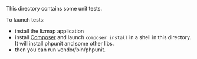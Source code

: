 This directory contains some unit tests.

To launch tests:

- install the lizmap application
- install [Composer](http://getcomposer.org) and launch
  `composer install` in a shell in this directory. It will
  install phpunit and some other libs.
- then you can run vendor/bin/phpunit.


